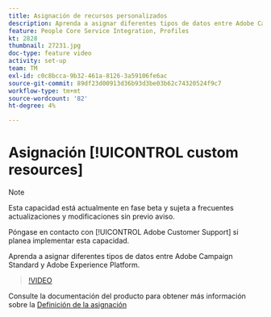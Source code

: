 ```yaml
---
title: Asignación de recursos personalizados
description: Aprenda a asignar diferentes tipos de datos entre Adobe Campaign Standard (ACS) y Adobe Experience Platform (AEP)
feature: People Core Service Integration, Profiles
kt: 2828
thumbnail: 27231.jpg
doc-type: feature video
activity: set-up
team: TM
exl-id: c0c8bcca-9b32-461a-8126-3a59106fe6ac
source-git-commit: 89df23d00913d36b93d3be03b62c74320524f9c7
workflow-type: tm+mt
source-wordcount: '82'
ht-degree: 4%

---
```


# Asignación [!UICONTROL custom resources]

>[!NOTE]
>
>Esta capacidad está actualmente en fase beta y sujeta a frecuentes actualizaciones y modificaciones sin previo aviso.
>
>Póngase en contacto con [!UICONTROL Adobe Customer Support] si planea implementar esta capacidad.

Aprenda a asignar diferentes tipos de datos entre Adobe Campaign Standard y Adobe Experience Platform.

>[!VIDEO](https://video.tv.adobe.com/v/27231?quality=12&learn=on)

Consulte la documentación del producto para obtener más información sobre la [Definición de la asignación](https://experienceleague.adobe.com/docs/campaign-standard/using/integrating-with-adobe-cloud/adobe-experience-platform/data-connector/aep-mapping-definition.html)
